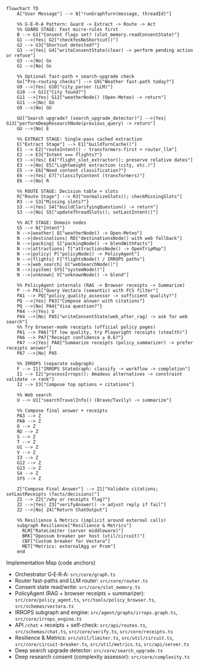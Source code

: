 ```mermaid
flowchart TD
    A["User Message"] --> B["runGraphTurn(message, threadId)"]

    %% G-E-R-A Pattern: Guard -> Extract -> Route -> Act
    %% GUARD STAGE: Fast micro-rules first
    B --> G1{"Consent flags set? (slot_memory.readConsentState)"}
    G1 -->|Yes| G2["checkYesNoShortcut()"]
    G2 --> G3{"Shortcut detected?"}
    G3 -->|Yes| G4["writeConsentState(clear) -> perform pending action or refuse"]
    G3 -->|No| Gx
    G1 -->|No| Gx
    
    %% Optional fast-path + search-upgrade check
    Gx["Pre-routing checks"] --> G9{"Weather fast-path today?"}
    G9 -->|Yes| G10["city_parser (LLM)"]
    G10 --> G11{"City found?"}
    G11 -->|Yes| G12["weatherNode() (Open-Meteo) -> return"]
    G11 -->|No| GU
    G9 -->|No| GU

    GU["Search upgrade? (search_upgrade_detector)"] -->|Yes| G13["performDeepResearchNode(previous_query) -> return"]
    GU -->|No| E

    %% EXTRACT STAGE: Single-pass cached extraction
    E["Extract Stage"] --> E1["buildTurnCache()"]
    E1 --> E2["routeIntent() - transformers-first + router_llm"]
    E2 --> E3{"Intent === flights?"}
    E3 -->|Yes| E4["flight_slot_extractor(); preserve relative dates"]
    E3 -->|No| E5["Lightweight extraction (city, etc.)"]
    E5 --> E6{"Need content classification?"}
    E6 -->|Yes| E7["classifyContent (transformers)"]
    E6 -->|No| R

    %% ROUTE STAGE: Decision table + slots
    R["Route Stage"] --> R3["normalizeSlots(); checkMissingSlots"]
    R3 --> S3{"Missing slots?"}
    S3 -->|Yes| S4["buildClarifyingQuestion() -> return"]
    S3 -->|No| S5["updateThreadSlots(); setLastIntent()"]

    %% ACT STAGE: Domain nodes
    S5 --> N{"Intent"}
    N -->|weather| Q["weatherNode() -> Open-Meteo"]
    N -->|destinations| RD["destinationsNode() with web fallback"]
    N -->|packing| S["packingNode() -> blendWithFacts"]
    N -->|attractions| T["attractionsNode() -> OpenTripMap"]
    N -->|policy| P["policyNode() -> PolicyAgent"]
    N -->|flights| F["flightsNode() / IRROPS paths"]
    N -->|web_search| U["webSearchNode()"]
    N -->|system| SYS["systemNode()"]
    N -->|unknown| V["unknownNode() -> blend"]

    %% PolicyAgent internals (RAG -> Browser receipts -> Summarize)
    P --> PA1["Query Vectara (semantic) with FCS filter"]
    PA1 --> PQ["policy_quality_assessor -> sufficient quality?"]
    PQ -->|Yes| PA3["Compose answer with citations"]
    PQ -->|No| PA4{"Visa question?"}
    PA4 -->|Yes| U
    PA4 -->|No| PA5["writeConsentState(web_after_rag) -> ask for web search"]
    %% Try browser-mode receipts (official policy pages)
    PA1 --> PA6["If low quality, try Playwright receipts (stealth)"]
    PA6 --> PA7{"Receipt confidence ≥ 0.6?"}
    PA7 -->|Yes| PA8["Summarize receipts (policy_summarizer) -> prefer receipts answer"]
    PA7 -->|No| PA5

    %% IRROPS (separate subgraph)
    F --> I1["IRROPS StateGraph: classify -> workflow -> completion"]
    I1 --> I2["processIrrops(): Amadeus alternatives -> constraint validate -> rank"]
    I2 --> I3["Compose top options + citations"]

    %% Web search
    U --> U1["searchTravelInfo() (Brave/Tavily) -> summarize"]

    %% Compose final answer + receipts
    PA3 --> Z
    PA8 --> Z
    Q --> Z
    RD --> Z
    S --> Z
    T --> Z
    U1 --> Z
    V --> Z
    I3 --> Z
    G12 --> Z
    G13 --> Z
    S4 --> Z
    SYS --> Z

    Z["Compose Final Answer"] --> Z1["Validate citations; setLastReceipts (facts/decisions)"]
    Z1 --> Z2{"/why or receipts flag?"}
    Z2 -->|Yes| Z3["verifyAnswer() -> adjust reply if fail"]
    Z2 -->|No| Z4["Return ChatOutput"]

    %% Resilience & Metrics (implicit around external calls)
    subgraph Resilience["Resilience & Metrics"]
      RLM["RateLimiter (server middleware)"]
      BRK["Opossum breaker per host (util/circuit)"]
      CBF["Custom breaker for Vectara"]
      MET["Metrics: externalAgg or Prom"]
    end
```

Implementation Map (code anchors)
- Orchestrator G‑E‑R‑A: `src/core/graph.ts`
- Router fast-paths and LLM router: `src/core/router.ts`
- Consent state read/write: `src/core/slot_memory.ts`
- PolicyAgent (RAG + browser receipts + summarizer): `src/core/policy_agent.ts`, `src/tools/policy_browser.ts`, `src/schemas/vectara.ts`
- IRROPS subgraph and engine: `src/agent/graphs/irrops.graph.ts`, `src/core/irrops_engine.ts`
- API `/chat` + receipts + self-check: `src/api/routes.ts`, `src/schemas/chat.ts`, `src/core/verify.ts`, `src/core/receipts.ts`
- Resilience & Metrics: `src/util/limiter.ts`, `src/util/circuit.ts`, `src/core/circuit-breaker.ts`, `src/util/metrics.ts`, `src/api/server.ts`
- Deep search upgrade detector: `src/core/search_upgrade.ts`
- Deep research consent (complexity assessor): `src/core/complexity.ts`
